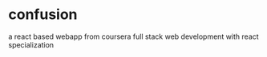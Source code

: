 # confusion
a react based webapp from coursera full stack web development with react specialization
